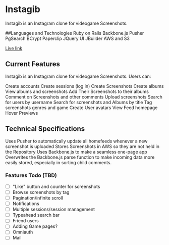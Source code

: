 # Instagib
Instagib is an Instagram clone for videogame Screenshots.

##Languages and Technologies
Ruby on Rails
Backbone.js
Pusher
PgSearch
BCrypt
Paperclip
JQuery UI
JBuilder
AWS and S3

[Live link][heroku]

[heroku]: https://instagib.space/

## Current Features
Instagib is an Instagram clone for videogame Screenshots. Users can:

Create accounts
Create sessions (log in)
Create Screenshots
Create albums
View albums and screenshots
Add Their Screenshots to their albums
Comment on Screenshots and other comments
Upload screenshots
Search for users by username
Search for screenshots and Albums by title
Tag screenshots genres and game
Create User avatars
View Feed homepage
Hover Previews

## Technical Specifications
Uses Pusher to automatically update all homefeeds whenever a new screenshot is uploaded
Stores Screenshots in AWS so they are not held in the Repository
Uses Backbone.js to make a seamless one-page app
Overwrites the Backbone.js parse function to make incoming data more easily stored, especially in sorting child comments.

### Features Todo (TBD)
- [ ] "Like" button and counter for screenshots
- [ ] Browse screenshots by tag
- [ ] Pagination/infinite scroll
- [ ] Notifications
- [ ] Multiple sessions/session management
- [ ] Typeahead search bar
- [ ] Friend users
- [ ] Adding Game pages?
- [ ] Omniauth
- [ ] Mail
